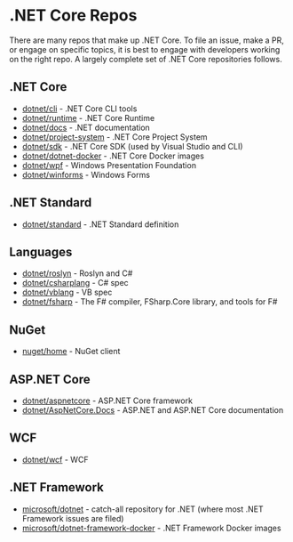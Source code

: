 # .NET Core Repos

There are many repos that make up .NET Core. To file an issue, make a PR, or engage on specific topics, it is best to engage with developers working on the right repo. A largely complete set of .NET Core repositories follows.

## .NET Core

* [dotnet/cli](https://github.com/dotnet/cli) - .NET Core CLI tools
* [dotnet/runtime](https://github.com/dotnet/runtime) - .NET Core Runtime
* [dotnet/docs](https://github.com/dotnet/docs) - .NET documentation
* [dotnet/project-system](https://github.com/dotnet/project-system) - .NET Core Project System
* [dotnet/sdk](https://github.com/dotnet/sdk) - .NET Core SDK (used by Visual Studio and CLI)
* [dotnet/dotnet-docker](https://github.com/dotnet/dotnet-docker) - .NET Core Docker images
* [dotnet/wpf](https://github.com/dotnet/wpf) - Windows Presentation Foundation
* [dotnet/winforms](https://github.com/dotnet/winforms) - Windows Forms

## .NET Standard

* [dotnet/standard](https://github.com/dotnet/standard) - .NET Standard definition

## Languages

* [dotnet/roslyn](https://github.com/dotnet/roslyn) - Roslyn and C#
* [dotnet/csharplang](https://github.com/dotnet/csharplang) - C# spec
* [dotnet/vblang](https://github.com/dotnet/vblang) - VB spec
* [dotnet/fsharp](https://github.com/dotnet/fsharp) - The F# compiler, FSharp.Core library, and tools for F#

## NuGet

* [nuget/home](https://github.com/nuget/home) - NuGet client

## ASP.NET Core

* [dotnet/aspnetcore](https://github.com/dotnet/aspnetcore) - ASP.NET Core framework
* [dotnet/AspNetCore.Docs](https://github.com/dotnet/AspNetCore.Docs) - ASP.NET and ASP.NET Core documentation

## WCF
* [dotnet/wcf](https://github.com/dotnet/wcf) - WCF

## .NET Framework
* [microsoft/dotnet](https://github.com/microsoft/dotnet) - catch-all repository for .NET (where most .NET Framework issues are filed)
* [microsoft/dotnet-framework-docker](https://github.com/microsoft/dotnet-framework-docker) - .NET Framework Docker images
